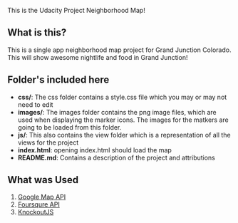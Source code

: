 

This is the Udacity Project Neighborhood Map!

## What is this?
This is a single app neighborhood map project for Grand Junction Colorado. This will show awesome nightlife and food in Grand Junction!

## Folder's included here

* **css/**: The css folder contains a style.css file which you may or may not need to edit
* **images/**: The images folder contains the png image files, which are used when displaying the marker icons. The images for the matkers are going to be loaded from this folder.
* **js/**: This also contains the view folder which is a representation of all the views for the project
* **index.html**: opening index.html should load the map
* **README.md**: Contains a description of the project and attributions



## What was Used

1. [Google Map API](https://devlopers.google.com/map)
2. [Foursqure API](https://foursquare.com/developers)
3. [KnockoutJS](https://knockoutjs.com)

